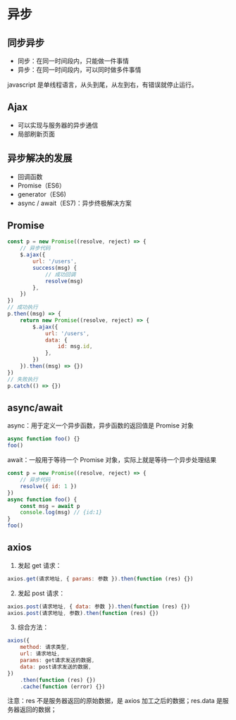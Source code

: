 # 异步

## 同步异步

- 同步：在同一时间段内，只能做一件事情
- 异步：在同一时间段内，可以同时做多件事情

javascript 是单线程语言，从头到尾，从左到右，有错误就停止运行。

## Ajax

- 可以实现与服务器的异步通信
- 局部刷新页面

## 异步解决的发展

- 回调函数
- Promise（ES6）
- generator（ES6)
- async / await（ES7)：异步终极解决方案

## Promise

```javascript
const p = new Promise((resolve, reject) => {
	// 异步代码
	$.ajax({
		url: '/users',
		success(msg) {
			// 成功回调
			resolve(msg)
		},
	})
})
// 成功执行
p.then((msg) => {
	return new Promise((resolve, reject) => {
		$.ajax({
			url: '/users',
			data: {
				id: msg.id,
			},
		})
	}).then((msg) => {})
})
// 失败执行
p.catch(() => {})
```

## async/await

async：用于定义一个异步函数，异步函数的返回值是 Promise 对象

```javascript
async function foo() {}
foo()
```

await：一般用于等待一个 Promise 对象，实际上就是等待一个异步处理结果

```javascript
const p = new Promise((resolve, reject) => {
	// 异步代码
	resolve({ id: 1 })
})
async function foo() {
	const msg = await p
	console.log(msg) // {id:1}
}
foo()
```

## axios

1.  发起 get 请求：

```js
axios.get(请求地址, { params: 参数 }).then(function (res) {})
```

2.  发起 post 请求：

```js
axios.post(请求地址, { data: 参数 }).then(function (res) {})
axios.post(请求地址, 参数).then(function (res) {})
```

3.  综合方法：

```js
axios({
	method: 请求类型,
	url: 请求地址,
	params: get请求发送的数据,
	data: post请求发送的数据,
})
	.then(function (res) {})
	.cache(function (error) {})
```

注意：res 不是服务器返回的原始数据，是 axios 加工之后的数据；res.data 是服务器返回的数据；
